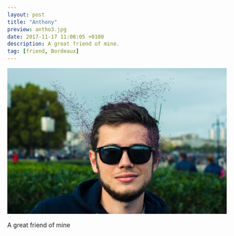 ```yaml
---
layout: post
title: "Anthony"
preview: antho3.jpg
date: 2017-11-17 11:08:05 +0100
description: A great friend of mine.
tag: [friend, Bordeaux]
---
```


![Picture 1](/assets/images/antho3.jpg)

A great friend of mine
